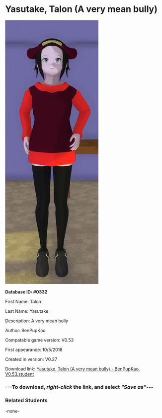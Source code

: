 # Yasutake, Talon (A very mean bully)

<img src="../../Files/Images/Yasutake, Talon (A very mean bully).png" title="Yasutake, Talon (A very mean bully) - BenPupKao, V0.53">

**Database ID: #0332**

First Name: Talon

Last Name: Yasutake

Description: A very mean bully

Author: BenPupKao

Compatable game version: V0.53

First appearance: 10/5/2018

Created in version: V0.27

Download link: <a href="https://raw.githubusercontent.com/Arbiter1223/Daigaku-Gurashi-Custom-Students/master/Files/Student%20Files/Yasutake%2C%20Talon%20(A%20very%20mean%20bully)%20-%20BenPupKao%2C%20V0.53.student">Yasutake, Talon (A very mean bully) - BenPupKao, V0.53.student</a>

### ---**To download, _right-click_ the link, and select _"Save as"_**---

### Related Students

-none-
